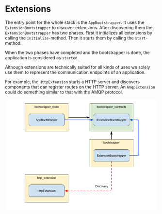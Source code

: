 # Extensions

The entry point for the whole stack is the `AppBootstrapper`. It uses the `ExtensionBootstrapper` to discover extensions. After discovering them the `ExtensionBootstrapper` has two phases. First it initializes all extensions by calling the `initialize`-method. Then it starts them by calling the `start`-method.

When the two phases have completed and the bootstrapper is done, the application is considered as `started`.

Although extensions are technically suited for all kinds of uses we solely use them to represent the communication endpoints of an application.

For example, the `HttpExtension` starts a HTTP server and discovers components that can register routes on the HTTP server. An `AmqpExtension` could do something similar to that with the AMQP protocol.

![Extension](images/extensions.png)
